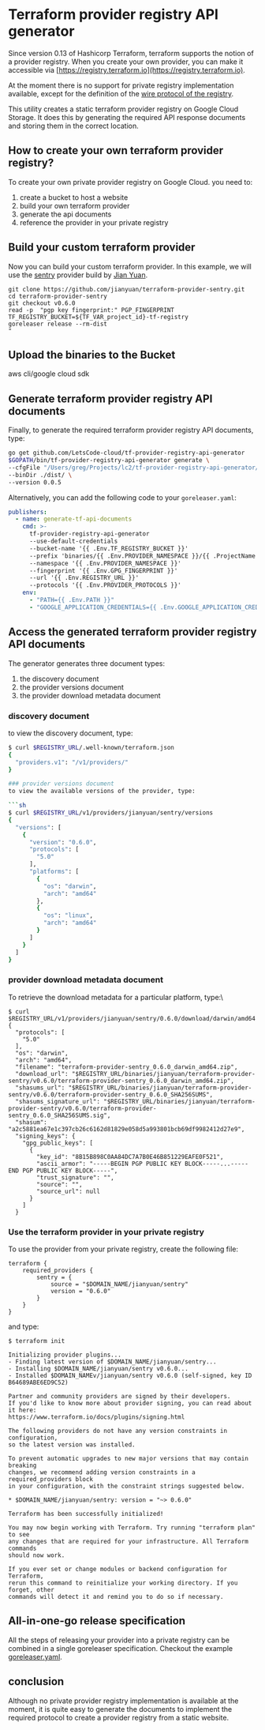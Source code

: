 Terraform provider registry API generator
=====================================================================
Since version 0.13 of Hashicorp Terraform, terraform supports the notion of a provider registry. When you
create your own provider, you can make it accessible via [https://registry.terraform.io](https://registry.terraform.io).

At the moment there is no support for private registry implementation available, except for the definition
of the [wire protocol of the registry](https://www.terraform.io/docs/internals/provider-registry-protocol.html).

This utility creates a static terraform provider registry on Google Cloud Storage. It does this by
generating the required API response documents and storing them in the correct location.

## How to create your own terraform provider registry?
To create your own private provider registry on Google Cloud. you need to:

1. create a bucket to host a website
2. build your own terraform provider
3. generate the api documents
4. reference the provider in your private registry

## Build your custom terraform provider
Now you can build your custom terraform provider. In this example, we will use the [sentry](https://github.com/jianyuan/terraform-provider-sentry.git)
provider build by [Jian Yuan](https://jianyuan.io).

```shell
git clone https://github.com/jianyuan/terraform-provider-sentry.git
cd terraform-provider-sentry
git checkout v0.6.0
read -p  "pgp key fingerprint:" PGP_FINGERPRINT
TF_REGISTRY_BUCKET=${TF_VAR_project_id}-tf-registry
goreleaser release --rm-dist
"
```

## Upload the binaries to the Bucket

aws cli/google cloud sdk

## Generate terraform provider registry API documents
Finally, to generate the required terraform provider registry API documents, type:

```sh
go get github.com/LetsCode-cloud/tf-provider-registry-api-generator
$GOPATH/bin/tf-provider-registry-api-generator generate \
--cfgFile "/Users/greg/Projects/lc2/tf-provider-registry-api-generator/config.json" \
--binDir ./dist/ \
--version 0.0.5

```

Alternatively, you can add the following code to your `goreleaser.yaml`:

```yaml
publishers:
  - name: generate-tf-api-documents
    cmd: >-
      tf-provider-registry-api-generator
      --use-default-credentials
      --bucket-name '{{ .Env.TF_REGISTRY_BUCKET }}'
      --prefix 'binaries/{{ .Env.PROVIDER_NAMESPACE }}/{{ .ProjectName }}/{{ .Tag }}'
      --namespace '{{ .Env.PROVIDER_NAMESPACE }}'
      --fingerprint '{{ .Env.GPG_FINGERPRINT }}'
      --url '{{ .Env.REGISTRY_URL }}'
      --protocols '{{ .Env.PROVIDER_PROTOCOLS }}'
    env:
      - "PATH={{ .Env.PATH }}"
      - "GOOGLE_APPLICATION_CREDENTIALS={{ .Env.GOOGLE_APPLICATION_CREDENTIALS }}"
```


## Access the generated terraform provider registry API documents
The generator generates three document types:
1. the discovery document
2. the provider versions document
3. the provider download metadata document

### discovery document
to view the discovery document, type:
```sh
$ curl $REGISTRY_URL/.well-known/terraform.json
{
  "providers.v1": "/v1/providers/"
}

### provider versions document
to view the available versions of the provider, type:

```sh
$ curl $REGISTRY_URL/v1/providers/jianyuan/sentry/versions
{
  "versions": [
    {
      "version": "0.6.0",
      "protocols": [
        "5.0"
      ],
      "platforms": [
        {
          "os": "darwin",
          "arch": "amd64"
        },
        {
          "os": "linux",
          "arch": "amd64"
        }
      ]
    }
  ]
}
```

### provider download metadata document
To retrieve the download metadata for a particular platform, type:\
```shell
$ curl $REGISTRY_URL/v1/providers/jianyuan/sentry/0.6.0/download/darwin/amd64
{
  "protocols": [
    "5.0"
  ],
  "os": "darwin",
  "arch": "amd64",
  "filename": "terraform-provider-sentry_0.6.0_darwin_amd64.zip",
  "download_url": "$REGISTRY_URL/binaries/jianyuan/terraform-provider-sentry/v0.6.0/terraform-provider-sentry_0.6.0_darwin_amd64.zip",
  "shasums_url": "$REGISTRY_URL/binaries/jianyuan/terraform-provider-sentry/v0.6.0/terraform-provider-sentry_0.6.0_SHA256SUMS",
  "shasums_signature_url": "$REGISTRY_URL/binaries/jianyuan/terraform-provider-sentry/v0.6.0/terraform-provider-sentry_0.6.0_SHA256SUMS.sig",
  "shasum": "a2c5881ea67e1c397cb26c6162d81829e058d5a993801bcb69df9982412d27e9",
  "signing_keys": {
    "gpg_public_keys": [
      {
        "key_id": "8B15B898C0AA84DC7A7B0E46B851229EAFE0F521",
        "ascii_armor": "-----BEGIN PGP PUBLIC KEY BLOCK-----...-----END PGP PUBLIC KEY BLOCK-----",
        "trust_signature": "",
        "source": "",
        "source_url": null
      }
    ]
  }
```

### Use the terraform provider in your private registry
To use the provider from your private registry, create the following file:

```shell
terraform {
    required_providers {
        sentry = {
            source = "$DOMAIN_NAME/jianyuan/sentry"
            version = "0.6.0"
        }
    }
}
```

and type:

```shell
$ terraform init

Initializing provider plugins...
- Finding latest version of $DOMAIN_NAME/jianyuan/sentry...
- Installing $DOMAIN_NAME/jianyuan/sentry v0.6.0...
- Installed $DOMAIN_NAMEv/jianyuan/sentry v0.6.0 (self-signed, key ID B64689ABE6ED9C52)

Partner and community providers are signed by their developers.
If you'd like to know more about provider signing, you can read about it here:
https://www.terraform.io/docs/plugins/signing.html

The following providers do not have any version constraints in configuration,
so the latest version was installed.

To prevent automatic upgrades to new major versions that may contain breaking
changes, we recommend adding version constraints in a required_providers block
in your configuration, with the constraint strings suggested below.

* $DOMAIN_NAME/jianyuan/sentry: version = "~> 0.6.0"

Terraform has been successfully initialized!

You may now begin working with Terraform. Try running "terraform plan" to see
any changes that are required for your infrastructure. All Terraform commands
should now work.

If you ever set or change modules or backend configuration for Terraform,
rerun this command to reinitialize your working directory. If you forget, other
commands will detect it and remind you to do so if necessary.

```

## All-in-one-go release specification
All the steps of releasing your provider into a private registry can be combined in a single
goreleaser specification. Checkout the example [goreleaser.yaml](./example/goreleaser.yaml).

## conclusion
Although no private provider registry implementation is available at the moment, it is quite easy
to generate the documents to implement the required protocol to create a provider registry from a
static website.
